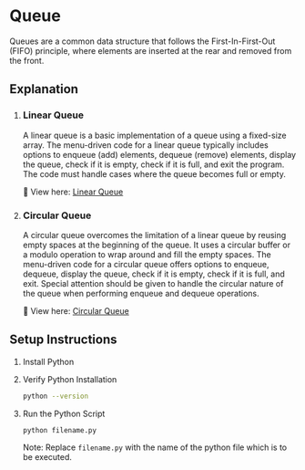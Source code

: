 # **Queue**
Queues are a common data structure that follows the First-In-First-Out (FIFO) principle, where elements are inserted at the rear and removed from the front.


## **Explanation**

1. ### **Linear Queue**
    A linear queue is a basic implementation of a queue using a fixed-size array. The menu-driven code for a linear queue typically includes options to enqueue (add) elements, dequeue (remove) elements, display the queue, check if it is empty, check if it is full, and exit the program. The code must handle cases where the queue becomes full or empty.

    🔗 View here: [Linear Queue](./Menu_Driven_Code_for_Linear_Queue.py)

2. ### **Circular Queue**
    A circular queue overcomes the limitation of a linear queue by reusing empty spaces at the beginning of the queue. It uses a circular buffer or a modulo operation to wrap around and fill the empty spaces. The menu-driven code for a circular queue offers options to enqueue, dequeue, display the queue, check if it is empty, check if it is full, and exit. Special attention should be given to handle the circular nature of the queue when performing enqueue and dequeue operations.

    🔗 View here: [Circular Queue](./Menu_Driven_Code_for_Circular_Queue.py)


 ## **Setup Instructions**

1. Install Python
2. Verify Python Installation

    ```bash
    python --version
    ```

3. Run the Python Script
    ```bash
    python filename.py
    ```

    Note: Replace `filename.py` with the name of the python file which is to be executed.
